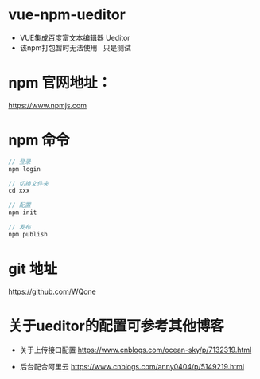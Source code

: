 # vue-npm-ueditor
* VUE集成百度富文本编辑器 Ueditor
* 该npm打包暂时无法使用   只是测试

# npm 官网地址：
https://www.npmjs.com

# npm 命令

```js
// 登录
npm login 

// 切换文件夹
cd xxx

// 配置
npm init

// 发布
npm publish

```

# git 地址
https://github.com/WQone


# 关于ueditor的配置可参考其他博客 

* 关于上传接口配置
https://www.cnblogs.com/ocean-sky/p/7132319.html

* 后台配合阿里云
https://www.cnblogs.com/anny0404/p/5149219.html
